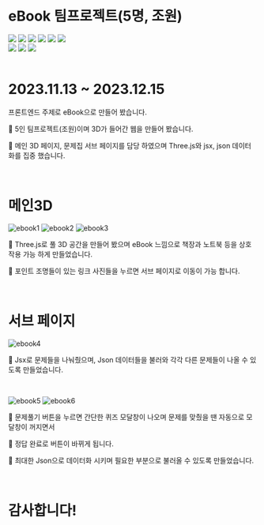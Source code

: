 # eBook 팀프로젝트(5명, 조원)
  <span><img src="https://img.shields.io/badge/HTML5-E34F26?style=flat&logo=HTML5&logoColor=white" /></span>
  <span><img src="https://img.shields.io/badge/CSS-1572B6?style=flat&logo=css3&logoColor=white" /></span>
  <span><img src="https://img.shields.io/badge/Java script-F7DF1E?style=flat&logo=javascript&logoColor=white" /></span>
  <span><img src="https://img.shields.io/badge/React-61DAFB?style=flat&logo=react&logoColor=white" /></span>
  <span><img src="https://img.shields.io/badge/Node.js-339933?style=flat&logo=nodedotjs&logoColor=white" /></span>
  <span><img src="https://img.shields.io/badge/Three.js-000000?style=flat&logo=threedotjs&logoColor=white" /></span>
  <br>
  <span><img src="https://img.shields.io/badge/Figma-F24E1E?style=flat&logo=figma&logoColor=white" /></span>
  <span><img src="https://img.shields.io/badge/Illustrator-FF9A00?style=flat&logo=adobeillustrator&logoColor=white" /></span>
  <span><img src="https://img.shields.io/badge/Blender-E87D0D?style=flat&logo=blender&logoColor=white" /></span>
<br>
<br>
# 2023.11.13 ~ 2023.12.15
<p>프론트엔드 주제로 eBook으로 만들어 봤습니다.</p>
<p> 🙂 5인 팀프로젝트(조원)이며 3D가 들어간 웹을 만들어 봤습니다.</p>
<p> 🙂 메인 3D 페이지, 문제집 서브 페이지를 담당 하였으며 Three.js와 jsx, json 데이터화를 집중 했습니다.</p>
<br>

# 메인3D

![ebook1](https://github.com/CuteSungMin/festival/assets/144871114/6cdbac41-c912-420a-af39-a8ae812c0ced)
![ebook2](https://github.com/CuteSungMin/festival/assets/144871114/ed4653f1-c16b-498e-a8cd-dab5e935426b)
![ebook3](https://github.com/CuteSungMin/festival/assets/144871114/18b4e768-e9d0-4415-972c-6d83c4c8f07e)
<p> 🙂 Three.js로 풀 3D 공간을 만들어 봤으며 eBook 느낌으로 책장과 노트북 등을 상호작용 가능 하게 만들었습니다.</p>
<p> 🙂 포인트 조명들이 있는 링크 사진들을 누르면 서브 페이지로 이동이 가능 합니다.</p>
<br>

# 서브 페이지

![ebook4](https://github.com/CuteSungMin/festival/assets/144871114/052c5b91-0d8f-4c72-a408-54cada024df9)
<p> 🙂 Jsx로 문제들을 나눠줬으며, Json 데이터들을 불러와 각각 다른 문제들이 나올 수 있도록 만들었습니다.</p>
<br>

![ebook5](https://github.com/CuteSungMin/festival/assets/144871114/a84b16e0-58a1-4f11-b339-5a539c7ef10c)
![ebook6](https://github.com/CuteSungMin/festival/assets/144871114/199ff95c-f0b1-4224-bfcd-9e4c2f16b120)
<p> 🙂 문제풀기 버튼을 누르면 간단한 퀴즈 모달창이 나오며 문제를 맞췄을 땐 자동으로 모달창이 꺼지면서</p>
<p> 🙂 정답 완료로 버튼이 바뀌게 됩니다. </p>
<p> 🙂 최대한 Json으로 데이터화 시키며 필요한 부분으로 불러올 수 있도록 만들었습니다.</p>
<br>

# 감사합니다!
